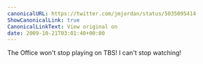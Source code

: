 ```yaml
---
canonicalURL: https://twitter.com/jmjordan/status/5035095414
ShowCanonicalLink: true
CanonicalLinkText: View original on
date: 2009-10-21T03:01:40+00:00
---
```

The Office won't stop playing on TBS! I can't stop watching!